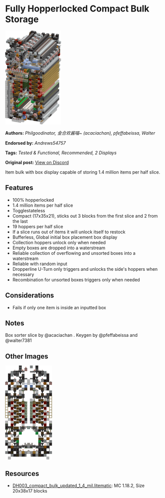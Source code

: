 # Fully Hopperlocked Compact Bulk Storage
<img alt="Compat_Bulk_Updated_1.4_Mil.png" src="images/Compat_Bulk_Updated_1.4_Mil.png?raw=1" height="300px">

**Authors:** *Philgoodinator, 金合欢酱喵~ (acaciachan), pfeffabeissa, Walter*

**Endorsed by:** *Andrews54757*

**Tags:** *Tested & Functional, Recommended, 2 Displays*

**Original post:** [View on Discord](https://discord.com/channels/1375556143186837695/1388318003216781562)

Item bulk with box display capable of storing 1.4 million items per half slice.
## Features
- 100% hopperlocked
- 1.4 million items per half slice
- Togglestateless
- Compact (17x35x21), sticks out 3 blocks from the first slice and 2 from the last
- 19 hoppers per half slice
- If a slice runs out of items it will unlock itself to restock
- Bufferless, Global initial box placement box display
- Collection hoppers unlock only when needed
- Empty boxes are dropped into a waterstream
- Reliable collection of overflowing and unsorted boxes into a waterstream
- Reliable with random input
- Dropperline U-Turn only triggers and unlocks the side's hoppers when necessary
- Recombination for unsorted boxes triggers only when needed
## Considerations
- Fails if only one item is inside an inputted box
## Notes
Box sorter slice by @acaciachan . Keygen by @pfeffabeissa and @walter7381

## Other Images
<img src="images/Compat_Bulk_Updated_1.4_Mil_Slice.png?raw=1" height="300px">

## Resources
- [DH003_compact_bulk_updated_1_4_mil.litematic](attachments/DH003_compact_bulk_updated_1_4_mil.litematic): MC 1.18.2, Size 20x38x17 blocks
